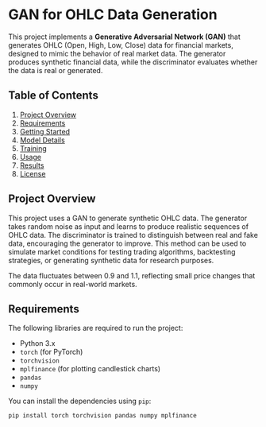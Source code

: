# GAN for OHLC Data Generation

This project implements a **Generative Adversarial Network (GAN)** that generates OHLC (Open, High, Low, Close) data for financial markets, designed to mimic the behavior of real market data. The generator produces synthetic financial data, while the discriminator evaluates whether the data is real or generated.

## Table of Contents
1. [Project Overview](#project-overview)
2. [Requirements](#requirements)
3. [Getting Started](#getting-started)
4. [Model Details](#model-details)
5. [Training](#training)
6. [Usage](#usage)
7. [Results](#results)
8. [License](#license)

## Project Overview

This project uses a GAN to generate synthetic OHLC data. The generator takes random noise as input and learns to produce realistic sequences of OHLC data. The discriminator is trained to distinguish between real and fake data, encouraging the generator to improve. This method can be used to simulate market conditions for testing trading algorithms, backtesting strategies, or generating synthetic data for research purposes.

The data fluctuates between 0.9 and 1.1, reflecting small price changes that commonly occur in real-world markets.

## Requirements

The following libraries are required to run the project:

- Python 3.x
- `torch` (for PyTorch)
- `torchvision`
- `mplfinance` (for plotting candlestick charts)
- `pandas`
- `numpy`

You can install the dependencies using `pip`:

```bash
pip install torch torchvision pandas numpy mplfinance
